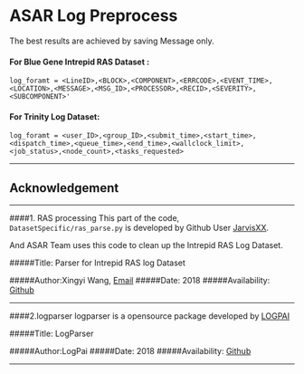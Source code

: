 # ASAR Log Preprocess


The best results are achieved by saving Message only.

#### For Blue Gene Intrepid RAS Dataset :

```python:
log_foramt = <LineID>,<BLOCK>,<COMPONENT>,<ERRCODE>,<EVENT_TIME>,<LOCATION>,<MESSAGE>,<MSG_ID>,<PROCESSOR>,<RECID>,<SEVERITY>,<SUBCOMPONENT>'
```
#### For Trinity Log Dataset: 

```python:
log_foramt = <user_ID>,<group_ID>,<submit_time>,<start_time>,<dispatch_time>,<queue_time>,<end_time>,<wallclock_limit>,<job_status>,<node_count>,<tasks_requested>
```
***
## Acknowledgement
***
####1. RAS processing 
This part of the code, `DatasetSpecific/ras_parse.py` is developed by Github User [JarvisXX](https://github.com/JarvisXX/). 

And ASAR Team uses this code to clean up the Intrepid RAS Log Dataset.

#####Title:  Parser for Intrepid RAS log Dataset
    
#####Author:Xingyi Wang, [Email](arvis_wxy@sjtu.edu.cn)
#####Date: 2018
#####Availability: [Github](https://github.com/JarvisXX/Parser-N-Analyzer-for-Intrepid-RAS-log-Dataset)
***

####2.logparser 
logparser is a opensource package developed by [LOGPAI](https://github.com/logpai)

#####Title:  LogParser
    
#####Author:LogPai
#####Date: 2018
#####Availability: [Github](https://github.com/logpai/logparser)
***
